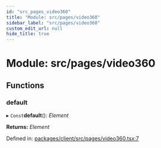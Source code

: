 ```yaml
---
id: "src_pages_video360"
title: "Module: src/pages/video360"
sidebar_label: "src/pages/video360"
custom_edit_url: null
hide_title: true
---
```


# Module: src/pages/video360

## Functions

### default

▸ `Const`**default**(): *Element*

**Returns:** *Element*

Defined in: [packages/client/src/pages/video360.tsx:7](https://github.com/xr3ngine/xr3ngine/blob/a16a45d7e/packages/client/src/pages/video360.tsx#L7)
